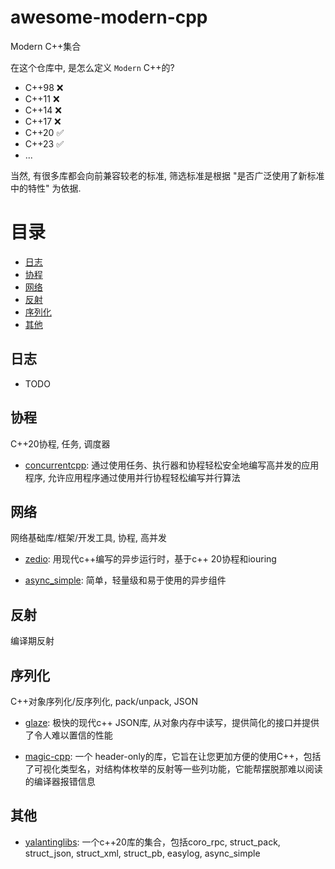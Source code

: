 # awesome-modern-cpp

Modern C++集合

在这个仓库中, 是怎么定义 `Modern` C++的?

- C++98 ❌
- C++11 ❌
- C++14 ❌
- C++17 ❌
- C++20 ✅
- C++23 ✅
- ...

当然, 有很多库都会向前兼容较老的标准, 筛选标准是根据 "是否广泛使用了新标准中的特性" 为依据.

# 目录

- [日志](#日志)
- [协程](#协程)
- [网络](#网络)
- [反射](#反射)
- [序列化](#序列化)
- [其他](#其他)

## 日志

- TODO

## 协程

C++20协程, 任务, 调度器

- [concurrentcpp](https://github.com/David-Haim/concurrencpp): 通过使用任务、执行器和协程轻松安全地编写高并发的应用程序, 允许应用程序通过使用并行协程轻松编写并行算法


## 网络

网络基础库/框架/开发工具, 协程, 高并发

- [zedio](https://github.com/8sileus/zedio): 用现代c++编写的异步运行时，基于c++ 20协程和iouring

- [async_simple](https://github.com/alibaba/async_simple): 简单，轻量级和易于使用的异步组件


## 反射

编译期反射

## 序列化

C++对象序列化/反序列化, pack/unpack, JSON

- [glaze](https://github.com/stephenberry/glaze): 极快的现代c++ JSON库, 从对象内存中读写，提供简化的接口并提供了令人难以置信的性能

- [magic-cpp](https://github.com/16bit-ykiko/magic-cpp): 一个 header-only的库，它旨在让您更加方便的使用C++，包括了可视化类型名，对结构体枚举的反射等一些列功能，它能帮摆脱那难以阅读的编译器报错信息

## 其他

- [yalantinglibs](https://github.com/alibaba/yalantinglibs): 一个c++20库的集合，包括coro_rpc, struct_pack, struct_json, struct_xml, struct_pb, easylog, async_simple
